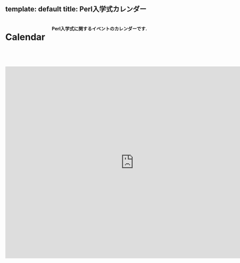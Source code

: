 template: default
title: Perl入学式カレンダー
---

<header>
    <div class="row">
        <div class="large-12 columns">
            <h1>Calendar</h1>
            <h4>Perl入学式に関するイベントのカレンダーです.</h4>
        </div>
    </div>
</header>
<section id="main-content">
    <div class="row">
        <div class="large-12 medium-12 columns">
            <center>
                <iframe src="https://www.google.com/calendar/embed?height=600&amp;wkst=1&amp;bgcolor=%23FFFFFF&amp;src=1ja28upaeq4f28qojkns6tpbss%40group.calendar.google.com&amp;color=%232952A3&amp;ctz=Asia%2FTokyo" style=" border-width:0 " width="800" height="600" frameborder="0" scrolling="no"></iframe>
            </center>
        </div>
    </div>
</section>
